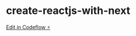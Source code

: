 # create-reactjs-with-next

[Edit in Codeflow ⚡️](https://stackblitz.com/~/github.com/manerodawd/create-reactjs-with-next)